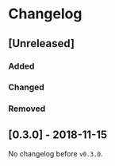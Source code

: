 # Changelog

## [Unreleased]

### Added

### Changed

### Removed

## [0.3.0] - 2018-11-15

No changelog before `v0.3.0`.
